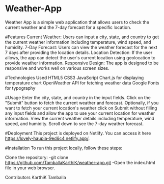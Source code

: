 # Weather-App

Weather App is a simple web application that allows users to check the current weather and the 7-day forecast for a specific location.

#Features
Current Weather: Users can input a city, state, and country to get the current weather information including temperature, wind speed, and humidity.
7-Day Forecast: Users can view the weather forecast for the next 7 days after providing the location details.
Location Detection: If the user allows, the app can detect the user's current location using geolocation to provide weather information.
Responsive Design: The app is designed to be responsive and works well on various screen sizes.

#Technologies Used
HTML5
CSS3
JavaScript
Chart.js for displaying temperature chart
OpenWeather API for fetching weather data
Google Fonts for typography

#Usage
Enter the city, state, and country in the input fields.
Click on the "Submit" button to fetch the current weather and forecast.
Optionally, if you want to fetch your current location's weather click on Submit without filling any input fields and allow the app to use your current location for weather information.
View the current weather details including temperature, wind speed, and humidity.
Scroll down to see the 7-day weather forecast.

#Deployment
This project is deployed on Netlify. You can access it here https://lovely-haupia-9ed6c4.netlify.app/.

#Installation
To run this project locally, follow these steps:

Clone the repository:
  -git clone https://github.com/TamballaKarthiK/weather-app.git
  -Open the index.html file in your web browser.

Contributors
KarthiK Tamballa
